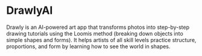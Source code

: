 # DrawlyAI
Drawly is an AI-powered art app that transforms photos into step-by-step drawing tutorials using the Loomis method (breaking down objects into simple shapes and forms). It helps artists of all skill levels practice structure, proportions, and form by learning how to see the world in shapes.
